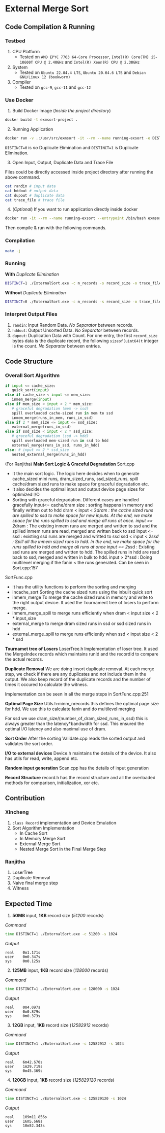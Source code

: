# External Merge Sort

## Code Compilation & Running

### Testbed

1. CPU Platform
   - Tested on `AMD EPYC 7763 64-Core Processor`, `Intel(R) Core(TM) i5-10600T CPU @ 2.40GHz` and `Intel(R) Xeon(R) CPU @ 2.30GHz`
2. System
   - Tested on `Ubuntu 22.04.4 LTS`, `Ubuntu 20.04.6 LTS` and `Debian GNU/Linux 12 (bookworm)`
3. Compiler
   - Tested on `gcc-9`, `gcc-11` and `gcc-12`

### Use Docker

1. Build Docker Image (_Inside the project directory_)

```bash
docker build -t exmsort-project .
```

2. Running Application

```bash
docker run -v .:/usr/src/exmsort -it --rm --name running-exsort -e DISTINCT=1 exmsort-project -c n_records -s record_size -o trace_file
```

`DISTINCT=0` is _no_ Duplicate Elimination and `DISTINCT=1` is Duplicate Elimination.

3. Open Input, Output, Duplicate Data and Trace File

Files could be directly accessed inside project directory after running the above command.

```bash
cat randin # input data
cat hddout # output data
cat dupout # duplicate data
cat trace_file # trace file
```

4. (_Optional_) If you want to run application directly inside docker

```bash
docker run -it --rm --name running-exsort --entrypoint /bin/bash exmsort-project
```

Then compile & run with the following commands.

### Compilation

```bash
make -j
```

### Running

**With** _Duplicate Elimination_

```bash
DISTINCT=1 ./ExternalSort.exe -c n_records -s record_size -o trace_file
```

**Without** _Duplicate Elimination_

```bash
DISTINCT=0 ./ExternalSort.exe -c n_records -s record_size -o trace_file
```

### Interpret Output Files

1. `randin`: Input Random Data. _No Separator_ between records.
2. `hddout`: Output Unsorted Data. _No Separator_ between records.
3. `dupout`: Duplication Data with Count. For one entry, the first `record_size` bytes data is the duplicate record, the following `sizeof(uint64)t` integer is the count. _No Separator_ between entries.

## Code Structure

### Overall Sort Algorithm

```python
if input <= cache_size:
   quick_sort(input)
else if cache_size < input <= mem_size:
   inmem_merge(input)
else if mem_size < input < 2 * mem_size:
   # graceful degradation (mem -> ssd)
   spill overloaded cache-sized run in mem to ssd
   inmem_merge(runs_in_mem, runs_in_ssd)
else if 2 * mem_size <= input <= ssd_size:
   external_merge(runs_in_ssd)
else if ssd_size < input < 2 * ssd_size:
   # graceful degradation (ssd -> hdd)
   spill overloaded mem-sized run in ssd to hdd
   external_merge(runs_in_ssd, runs_in_hdd)
else: # input >= 2 * ssd_size
   nested_external_merge(runs_in_hdd)
```

(For Ranjitha)
**Main Sort Logic & Graceful Degradation**
Sort.cpp 

- It the main sort logic. The logic here decides when to generate cache_sized mini runs, dram_sized_runs, ssd_sized_runs, spill cache/dram sized runs to make space for graceful degradation etc. 
- It also decides the optimal input and output device page sizes for optimized I/O
- Sorting with graceful degradation. Different cases are handled gracefully
  input<= cache/dram size : sorting happens in memory and finally written out to hdd
  dram < input < 2*dram : the cache sized runs are spilled to ssd to make space for new inputs. At the end, we make space for the runs spilled to ssd and merge all runs at once. 
  input == 2*dram : The existing inmem runs are merged and written to ssd and the spilled inmem runs are read, merged and written back to ssd
  input <= ssd : existing ssd runs are merged and writted to ssd
  ssd < input < 2*ssd : Spill all the inmem sized runs to hdd. In the end, we make space for the runs spilled to hdd and merge all runs at once
  input == 2*ssd : Existing ssd runs are merged and written to hdd. The spilled runs in hdd are read back to ssd, merged and written in bulk to hdd. 
  input > 2*ssd : Doing multilevel merging if the fanin < the runs generated. Can be seen in Sort.cpp:157

SortFunc.cpp 

- It has the utility functions to perform the sorting and merging 
- incache_sort 
  Sorting the cache sized runs using the inbuilt quick sort
- inmem_merge
  To merge the cache sized runs in memory and write to the right output device. It used the Tournament tree of losers to perform merge. 
- inmem_merge_spill
  to merge runs efficiently when dram < input size < 2 * input_size
- external_merge
   to merge dram sized runs in ssd or ssd sized runs in hdd
- external_merge_spill 
  to merge runs efficiently when ssd < input size < 2 * ssd

**Tournamet tree of Losers**
LoserTree.h
Implementation of loser tree. It used the MergeIndex records which maintains runId and the recordId to compare the actual records. 

**Duplicate Removal**
We are doing insort duplicate removal. At each merge step, we check if there are any duplicates and not include them in the output. We also keep record of the duplicate records and the number of times it occured to calculate the witness.

Implementation can be seen in all the merge steps in SortFunc.cpp:251

**Optimal Page Size**
Utils.h:minm_nrecords this defines the optimal page size for hdd. We use this to calculate fanin and do multilevel merging

For ssd we use dram_size/(number_of_dram_sized_runs_in_ssd) this is always greater than the latency*bandwidth for ssd. This ensured the optimal I/O latency and also maximal use of dram. 

**Sort Order**
After the sorting Validate.cpp reads the sorted output and validates the sort order. 

**I/O to external devices**
Device.h maintains the details of the device. It also has utils for read, write, append etc. 

**Random input generation**
Scan.cpp has the details of input generation

**Record Structure**
record.h has the record structure and all the overloaded methods for comparison, initialization, xor etc.

## Contribution

### Xincheng

1. `class Record` implementation and Device Emulation
2. Sort Algorithm Implementation
   - In Cache Sort
   - In Memory Merge Sort
   - External Merge Sort
   - Nested Merge Sort in the Final Merge Step

### Ranjitha
1. LoserTree
2. Duplicate Removal
3. Naive final merge step
4. Witness

## Expected Time

1. **50MB** input, **1KB** record size (_51200_ records)

_Command_

```bash
time DISTINCT=1 ./ExternalSort.exe -c 51200 -s 1024
```

_Output_

```
real    0m1.171s
user    0m0.347s
sys     0m0.125s
```

2. **125MB** input, **1KB** record size (_128000_ records)

_Command_

```bash
time DISTINCT=1 ./ExternalSort.exe -c 128000 -s 1024
```

_Output_

```
real    0m4.097s
user    0m0.879s
sys     0m0.373s
```

3. **12GB** input, **1KB** record size (_12582912_ records)

_Command_

```bash
time DISTINCT=1 ./ExternalSort.exe -c 12582912 -s 1024
```

_Output_

```
real    6m42.670s
user    1m29.719s
sys     0m45.369s
```

4. **120GB** input, **1KB** record size (_125829120_ records)

_Command_

```bash
time DISTINCT=1 ./ExternalSort.exe -c 125829120 -s 1024
```

_Output_

```
real    109m11.856s
user    16m5.668s
sys     10m52.343s
```
